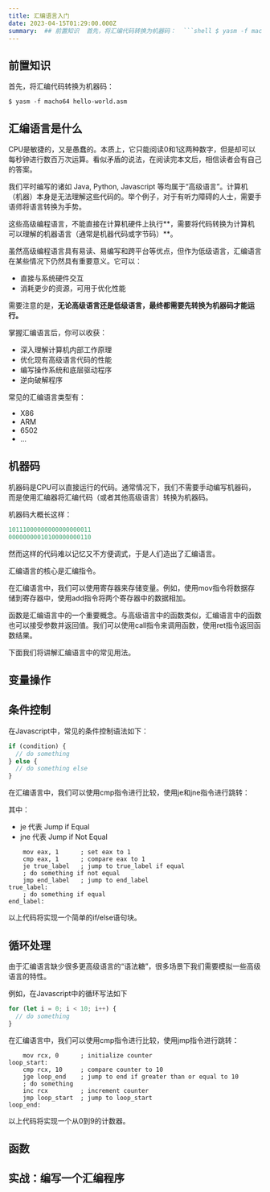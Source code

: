 ```yaml
---
title: 汇编语言入门
date: 2023-04-15T01:29:00.000Z
summary:  ## 前置知识  首先，将汇编代码转换为机器码：  ```shell $ yasm -f mach
---
```



## 前置知识

首先，将汇编代码转换为机器码：

```shell
$ yasm -f macho64 hello-world.asm
```



## 汇编语言是什么

CPU是敏捷的，又是愚蠢的。本质上，它只能阅读0和1这两种数字，但是却可以每秒钟进行数百万次运算。看似矛盾的说法，在阅读完本文后，相信读者会有自己的答案。

我们平时编写的诸如 Java, Python, Javascript 等均属于“高级语言”。计算机（机器）本身是无法理解这些代码的。举个例子，对于有听力障碍的人士，需要手语师将语言转换为手势。

这些高级编程语言，不能直接在计算机硬件上执行**，需要将代码转换为计算机可以理解的机器语言（通常是机器代码或字节码）**。

虽然高级编程语言具有易读、易编写和跨平台等优点，但作为低级语言，汇编语言在某些情况下仍然具有重要意义。它可以：
- 直接与系统硬件交互
- 消耗更少的资源，可用于优化性能

需要注意的是，**无论高级语言还是低级语言，最终都需要先转换为机器码才能运行。**

掌握汇编语言后，你可以收获：
- 深入理解计算机内部工作原理
- 优化现有高级语言代码的性能
- 编写操作系统和底层驱动程序
- 逆向破解程序

常见的汇编语言类型有：
- X86
- ARM
- 6502
- …

## 机器码

机器码是CPU可以直接运行的代码。通常情况下，我们不需要手动编写机器码，而是使用汇编器将汇编代码（或者其他高级语言）转换为机器码。

机器码大概长这样：

```javascript
10111000000000000000011
00000000010100000000110
```



然而这样的代码难以记忆又不方便调式，于是人们造出了汇编语言。

汇编语言的核心是汇编指令。

在汇编语言中，我们可以使用寄存器来存储变量。例如，使用mov指令将数据存储到寄存器中，使用add指令将两个寄存器中的数据相加。

函数是汇编语言中的一个重要概念。与高级语言中的函数类似，汇编语言中的函数也可以接受参数并返回值。我们可以使用call指令来调用函数，使用ret指令返回函数结果。

下面我们将讲解汇编语言中的常见用法。

## 变量操作

## 条件控制

在Javascript中，常见的条件控制语法如下：

```javascript
if (condition) {
  // do something
} else {
  // do something else
}
```

在汇编语言中，我们可以使用cmp指令进行比较，使用je和jne指令进行跳转：

其中：
- je 代表 Jump if Equal
- jne 代表 Jump if Not Equal

```plain text
    mov eax, 1      ; set eax to 1
    cmp eax, 1      ; compare eax to 1
    je true_label   ; jump to true_label if equal
    ; do something if not equal
    jmp end_label   ; jump to end_label
true_label:
    ; do something if equal
end_label:

```

以上代码将实现一个简单的if/else语句块。

## 循环处理

由于汇编语言缺少很多更高级语言的“语法糖”，很多场景下我们需要模拟一些高级语言的特性。

例如，在Javascript中的循环写法如下

```javascript
for (let i = 0; i < 10; i++) {
  // do something
}
```

在汇编语言中，我们可以使用cmp指令进行比较，使用jmp指令进行跳转：

```plain text
    mov rcx, 0      ; initialize counter
loop_start:
    cmp rcx, 10     ; compare counter to 10
    jge loop_end    ; jump to end if greater than or equal to 10
    ; do something
    inc rcx         ; increment counter
    jmp loop_start  ; jump to loop_start
loop_end:

```

以上代码将实现一个从0到9的计数器。

## 函数



## 实战：编写一个汇编程序
